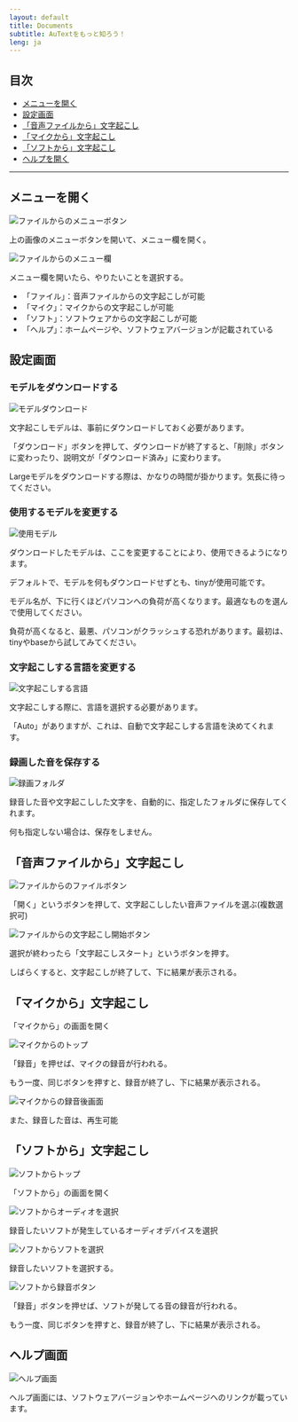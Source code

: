 ```yaml
--- 
layout: default
title: Documents
subtitle: AuTextをもっと知ろう！
leng: ja
---
```


## 目次

- [メニューを開く](#メニューを開く)
- [設定画面](#設定画面)
- [「音声ファイルから」文字起こし](#音声ファイルから文字起こし)
- [「マイクから」文字起こし](#マイクから文字起こし)
- [「ソフトから」文字起こし](#ソフトから文字起こし)
- [ヘルプを開く](#ヘルプ画面)

---

## メニューを開く

![ファイルからのメニューボタン](./docs_file0-1.png)

上の画像のメニューボタンを開いて、メニュー欄を開く。

![ファイルからのメニュー欄](./docs_file0.png)

メニュー欄を開いたら、やりたいことを選択する。

* 「ファイル」：音声ファイルからの文字起こしが可能
* 「マイク」：マイクからの文字起こしが可能
* 「ソフト」：ソフトウェアからの文字起こしが可能
* 「ヘルプ」：ホームページや、ソフトウェアバージョンが記載されている


## 設定画面

### モデルをダウンロードする

![モデルダウンロード](./docs_set0-1.png)

文字起こしモデルは、事前にダウンロードしておく必要があります。

「ダウンロード」ボタンを押して、ダウンロードが終了すると、「削除」ボタンに変わったり、説明文が「ダウンロード済み」に変わります。

Largeモデルをダウンロードする際は、かなりの時間が掛かります。気長に待ってください。

### 使用するモデルを変更する

![使用モデル](./docs_set1-1.png)

ダウンロードしたモデルは、ここを変更することにより、使用できるようになります。

デフォルトで、モデルを何もダウンロードせずとも、tinyが使用可能です。

モデル名が、下に行くほどパソコンへの負荷が高くなります。最適なものを選んで使用してください。

負荷が高くなると、最悪、パソコンがクラッシュする恐れがあります。最初は、tinyやbaseから試してみてください。

### 文字起こしする言語を変更する

![文字起こしする言語](./docs_set1-2.png)

文字起こしする際に、言語を選択する必要があります。

「Auto」がありますが、これは、自動で文字起こしする言語を決めてくれます。

### 録画した音を保存する

![録画フォルダ](./docs_set1-3.png)

録音した音や文字起こしした文字を、自動的に、指定したフォルダに保存してくれます。

何も指定しない場合は、保存をしません。

## 「音声ファイルから」文字起こし

![ファイルからのファイルボタン](./docs_file0-2.png)

「開く」というボタンを押して、文字起こししたい音声ファイルを選ぶ(複数選択可)

![ファイルからの文字起こし開始ボタン](./docs_file0-3.png)

選択が終わったら「文字起こしスタート」というボタンを押す。

しばらくすると、文字起こしが終了して、下に結果が表示される。

## 「マイクから」文字起こし

「マイクから」の画面を開く

![マイクからのトップ](./docs_microphone1.png)

「録音」を押せば、マイクの録音が行われる。

もう一度、同じボタンを押すと、録音が終了し、下に結果が表示される。

![マイクからの録音後画面](./docs_microphone2.png)

また、録音した音は、再生可能

## 「ソフトから」文字起こし

![ソフトからトップ](./docs_soft0.png)

「ソフトから」の画面を開く

![ソフトからオーディオを選択](./docs_soft1-1.png)

録音したいソフトが発生しているオーディオデバイスを選択


![ソフトからソフトを選択](./docs_soft2-1.png)

録音したいソフトを選択する。

![ソフトから録音ボタン](./docs_soft3-1.png)

「録音」ボタンを押せば、ソフトが発してる音の録音が行われる。

もう一度、同じボタンを押すと、録音が終了し、下に結果が表示される。

## ヘルプ画面

![ヘルプ画面](./docs_help0.png)

ヘルプ画面には、ソフトウェアバージョンやホームページへのリンクが載っています。